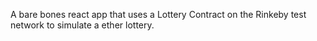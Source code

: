 A bare bones react app that uses a Lottery Contract on the Rinkeby test network to simulate a ether lottery.
